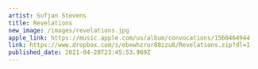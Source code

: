 ```yaml
---
artist: Sufjan Stevens
title: Revelations
new_image: /images/revelations.jpg
apple_link: https://music.apple.com/us/album/convocations/1560464944
link: https://www.dropbox.com/s/ebxwhzrur88zzu8/Revelations.zip?dl=1
published_date: 2021-04-28T23:45:53.969Z
---
```

